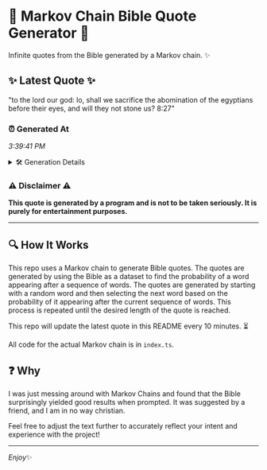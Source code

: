 # 📖 Markov Chain Bible Quote Generator 📖

Infinite quotes from the Bible generated by a Markov chain. ✨

## ✨ Latest Quote ✨
"to the lord our god: lo, shall we sacrifice the abomination of the egyptians before their eyes, and will they not stone us? 8:27"

### ⏰ Generated At
*3:39:41 PM*

<details>
    <summary>🛠️ Generation Details</summary>
    <p>
        <strong>🌱 Seed:</strong> to<br>
        <strong>🔄 Iterations:</strong> 23<br>
        <strong>📜 Context History:</strong><br>[ to ]: the<br>[ to, the ]: lord<br>[ to, the, lord ]: our<br>[ to, the, lord, our ]: god:<br>[ to, the, lord, our, god: ]: lo,<br>[ to, the, lord, our, god:, lo, ]: shall<br>[ the, lord, our, god:, lo,, shall ]: we<br>[ lord, our, god:, lo,, shall, we ]: sacrifice<br>[ our, god:, lo,, shall, we, sacrifice ]: the<br>[ god:, lo,, shall, we, sacrifice, the ]: abomination<br>[ lo,, shall, we, sacrifice, the, abomination ]: of<br>[ shall, we, sacrifice, the, abomination, of ]: the<br>[ we, sacrifice, the, abomination, of, the ]: egyptians<br>[ sacrifice, the, abomination, of, the, egyptians ]: before<br>[ the, abomination, of, the, egyptians, before ]: their<br>[ abomination, of, the, egyptians, before, their ]: eyes,<br>[ of, the, egyptians, before, their, eyes, ]: and<br>[ the, egyptians, before, their, eyes,, and ]: will<br>[ egyptians, before, their, eyes,, and, will ]: they<br>[ before, their, eyes,, and, will, they ]: not<br>[ their, eyes,, and, will, they, not ]: stone<br>[ eyes,, and, will, they, not, stone ]: us?<br>[ and, will, they, not, stone, us? ]: 8:27<br>
    </p>
</details>

### ⚠️ Disclaimer ⚠️
**This quote is generated by a program and is not to be taken seriously. It is purely for entertainment purposes.**

---

## 🔍 How It Works

This repo uses a Markov chain to generate Bible quotes. The quotes are generated by using the Bible as a dataset to find the probability of a word appearing after a sequence of words. The quotes are generated by starting with a random word and then selecting the next word based on the probability of it appearing after the current sequence of words. This process is repeated until the desired length of the quote is reached.

This repo will update the latest quote in this README every 10 minutes. ⏳

All code for the actual Markov chain is in `index.ts`.

## ❓ Why

I was just messing around with Markov Chains and found that the Bible surprisingly yielded good results when prompted. 
It was suggested by a friend, and I am in no way christian.

Feel free to adjust the text further to accurately reflect your intent and experience with the project!

---

*Enjoy*✨
